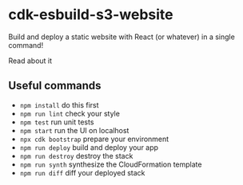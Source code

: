 # cdk-esbuild-s3-website

Build and deploy a static website with React (or whatever) in a single command!

Read about it

## Useful commands

- `npm install` do this first
- `npm run lint` check your style
- `npm test` run unit tests
- `npm start` run the UI on localhost
- `npx cdk bootstrap` prepare your environment
- `npm run deploy` build and deploy your app
- `npm run destroy` destroy the stack
- `npm run synth` synthesize the CloudFormation template
- `npm run diff` diff your deployed stack
